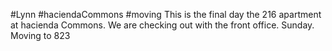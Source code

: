 #Lynn #haciendaCommons #moving 
This is the final day the 216 apartment at hacienda Commons. We are checking out with the front office. Sunday. Moving to 823
